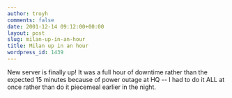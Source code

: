 ```yaml
---
author: troyh
comments: false
date: 2001-12-14 09:12:00+00:00
layout: post
slug: milan-up-in-an-hour
title: Milan up in an hour
wordpress_id: 1439
---
```


New server is finally up! It was a full hour of downtime rather than the expected 15 minutes because of power outage at HQ -- I had to do it ALL at once rather than do it piecemeal earlier in the night.
